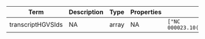 |Term | Description | Type | Properties | Example | Enum|
| ---| ---| ---| ---| ---| --- |
| transcriptHGVSIds | NA | array | NA | `["NC 000023.10(NM004006.2):c.357+1G"]` | NA|
